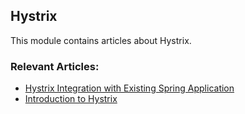 ## Hystrix

This module contains articles about Hystrix.

### Relevant Articles:
- [Hystrix Integration with Existing Spring Application](https://www.surya.com/hystrix-integration-with-spring-aop)
- [Introduction to Hystrix](https://www.surya.com/introduction-to-hystrix)

